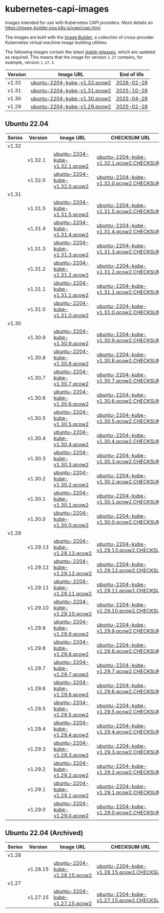 # kubernetes-capi-images

Images intended for use with Kubernetes CAPI providers. More details on
https://image-builder.sigs.k8s.io/capi/capi.html.

The images are built with the [Image Builder](https://github.com/kubernetes-sigs/image-builder/),
a collection of cross-provider Kubernetes virtual machine image building utilities.

The following images contain the latest [stable releases](https://kubernetes.io/releases/),
which are updated as required. This means that the image for version `1.27` contains, for example,
version `1.27.3`.

| Version | Image URL                                                                                                                                                                                              | End of life                                     |
|---------|--------------------------------------------------------------------------------------------------------------------------------------------------------------------------------------------------------|-------------------------------------------------|
| v1.32   | [ubuntu-2204-kube-v1.32.qcow2](https://swift.services.a.regiocloud.tech/swift/v1/AUTH_b182637428444b9aa302bb8d5a5a418c/openstack-k8s-capi-images/ubuntu-2204-kube-v1.32/ubuntu-2204-kube-v1.32.qcow2)  | [2026-02-28](https://endoflife.date/kubernetes) |
| v1.31   | [ubuntu-2204-kube-v1.31.qcow2](https://swift.services.a.regiocloud.tech/swift/v1/AUTH_b182637428444b9aa302bb8d5a5a418c/openstack-k8s-capi-images/ubuntu-2204-kube-v1.31/ubuntu-2204-kube-v1.31.qcow2)  | [2025-10-28](https://endoflife.date/kubernetes) |
| v1.30   | [ubuntu-2204-kube-v1.30.qcow2](https://swift.services.a.regiocloud.tech/swift/v1/AUTH_b182637428444b9aa302bb8d5a5a418c/openstack-k8s-capi-images/ubuntu-2204-kube-v1.30/ubuntu-2204-kube-v1.30.qcow2)  | [2025-04-28](https://endoflife.date/kubernetes) |
| v1.29   | [ubuntu-2204-kube-v1.29.qcow2](https://swift.services.a.regiocloud.tech/swift/v1/AUTH_b182637428444b9aa302bb8d5a5a418c/openstack-k8s-capi-images/ubuntu-2204-kube-v1.29/ubuntu-2204-kube-v1.29.qcow2)  | [2025-02-28](https://endoflife.date/kubernetes) |

## Ubuntu 22.04

| Series | Version  | Image URL                                                                                                                                                                                                     | CHECKSUM URL                                                                                                                                                                                                                  |
|--------|----------|---------------------------------------------------------------------------------------------------------------------------------------------------------------------------------------------------------------|-------------------------------------------------------------------------------------------------------------------------------------------------------------------------------------------------------------------------------|
| v1.32  |          |                                                                                                                                                                                                               |                                                                                                                                                                                                                               |
|        | v1.32.1  | [ubuntu-2204-kube-v1.32.1.qcow2](https://swift.services.a.regiocloud.tech/swift/v1/AUTH_b182637428444b9aa302bb8d5a5a418c/openstack-k8s-capi-images/ubuntu-2204-kube-v1.32/ubuntu-2204-kube-v1.32.1.qcow2)     | [ubuntu-2204-kube-v1.32.1.qcow2.CHECKSUM](https://swift.services.a.regiocloud.tech/swift/v1/AUTH_b182637428444b9aa302bb8d5a5a418c/openstack-k8s-capi-images/ubuntu-2204-kube-v1.32/ubuntu-2204-kube-v1.32.1.qcow2.CHECKSUM)   |
|        | v1.32.0  | [ubuntu-2204-kube-v1.32.0.qcow2](https://swift.services.a.regiocloud.tech/swift/v1/AUTH_b182637428444b9aa302bb8d5a5a418c/openstack-k8s-capi-images/ubuntu-2204-kube-v1.32/ubuntu-2204-kube-v1.32.0.qcow2)     | [ubuntu-2204-kube-v1.32.0.qcow2.CHECKSUM](https://swift.services.a.regiocloud.tech/swift/v1/AUTH_b182637428444b9aa302bb8d5a5a418c/openstack-k8s-capi-images/ubuntu-2204-kube-v1.32/ubuntu-2204-kube-v1.32.0.qcow2.CHECKSUM)   |
| v1.31  |          |                                                                                                                                                                                                               |                                                                                                                                                                                                                               |
|        | v1.31.5  | [ubuntu-2204-kube-v1.31.5.qcow2](https://swift.services.a.regiocloud.tech/swift/v1/AUTH_b182637428444b9aa302bb8d5a5a418c/openstack-k8s-capi-images/ubuntu-2204-kube-v1.31/ubuntu-2204-kube-v1.31.5.qcow2)     | [ubuntu-2204-kube-v1.31.5.qcow2.CHECKSUM](https://swift.services.a.regiocloud.tech/swift/v1/AUTH_b182637428444b9aa302bb8d5a5a418c/openstack-k8s-capi-images/ubuntu-2204-kube-v1.31/ubuntu-2204-kube-v1.31.5.qcow2.CHECKSUM)   |
|        | v1.31.4  | [ubuntu-2204-kube-v1.31.4.qcow2](https://swift.services.a.regiocloud.tech/swift/v1/AUTH_b182637428444b9aa302bb8d5a5a418c/openstack-k8s-capi-images/ubuntu-2204-kube-v1.31/ubuntu-2204-kube-v1.31.4.qcow2)     | [ubuntu-2204-kube-v1.31.4.qcow2.CHECKSUM](https://swift.services.a.regiocloud.tech/swift/v1/AUTH_b182637428444b9aa302bb8d5a5a418c/openstack-k8s-capi-images/ubuntu-2204-kube-v1.31/ubuntu-2204-kube-v1.31.4.qcow2.CHECKSUM)   |
|        | v1.31.3  | [ubuntu-2204-kube-v1.31.3.qcow2](https://swift.services.a.regiocloud.tech/swift/v1/AUTH_b182637428444b9aa302bb8d5a5a418c/openstack-k8s-capi-images/ubuntu-2204-kube-v1.31/ubuntu-2204-kube-v1.31.3.qcow2)     | [ubuntu-2204-kube-v1.31.3.qcow2.CHECKSUM](https://swift.services.a.regiocloud.tech/swift/v1/AUTH_b182637428444b9aa302bb8d5a5a418c/openstack-k8s-capi-images/ubuntu-2204-kube-v1.31/ubuntu-2204-kube-v1.31.3.qcow2.CHECKSUM)   |
|        | v1.31.2  | [ubuntu-2204-kube-v1.31.2.qcow2](https://swift.services.a.regiocloud.tech/swift/v1/AUTH_b182637428444b9aa302bb8d5a5a418c/openstack-k8s-capi-images/ubuntu-2204-kube-v1.31/ubuntu-2204-kube-v1.31.2.qcow2)     | [ubuntu-2204-kube-v1.31.2.qcow2.CHECKSUM](https://swift.services.a.regiocloud.tech/swift/v1/AUTH_b182637428444b9aa302bb8d5a5a418c/openstack-k8s-capi-images/ubuntu-2204-kube-v1.31/ubuntu-2204-kube-v1.31.2.qcow2.CHECKSUM)   |
|        | v1.31.1  | [ubuntu-2204-kube-v1.31.1.qcow2](https://swift.services.a.regiocloud.tech/swift/v1/AUTH_b182637428444b9aa302bb8d5a5a418c/openstack-k8s-capi-images/ubuntu-2204-kube-v1.31/ubuntu-2204-kube-v1.31.1.qcow2)     | [ubuntu-2204-kube-v1.31.1.qcow2.CHECKSUM](https://swift.services.a.regiocloud.tech/swift/v1/AUTH_b182637428444b9aa302bb8d5a5a418c/openstack-k8s-capi-images/ubuntu-2204-kube-v1.31/ubuntu-2204-kube-v1.31.1.qcow2.CHECKSUM)   |
|        | v1.31.0  | [ubuntu-2204-kube-v1.31.0.qcow2](https://swift.services.a.regiocloud.tech/swift/v1/AUTH_b182637428444b9aa302bb8d5a5a418c/openstack-k8s-capi-images/ubuntu-2204-kube-v1.31/ubuntu-2204-kube-v1.31.0.qcow2)     | [ubuntu-2204-kube-v1.31.0.qcow2.CHECKSUM](https://swift.services.a.regiocloud.tech/swift/v1/AUTH_b182637428444b9aa302bb8d5a5a418c/openstack-k8s-capi-images/ubuntu-2204-kube-v1.31/ubuntu-2204-kube-v1.31.0.qcow2.CHECKSUM)   |
| v1.30  |          |                                                                                                                                                                                                               |                                                                                                                                                                                                                               |
|        | v1.30.9  | [ubuntu-2204-kube-v1.30.9.qcow2](https://swift.services.a.regiocloud.tech/swift/v1/AUTH_b182637428444b9aa302bb8d5a5a418c/openstack-k8s-capi-images/ubuntu-2204-kube-v1.30/ubuntu-2204-kube-v1.30.9.qcow2)     | [ubuntu-2204-kube-v1.30.9.qcow2.CHECKSUM](https://swift.services.a.regiocloud.tech/swift/v1/AUTH_b182637428444b9aa302bb8d5a5a418c/openstack-k8s-capi-images/ubuntu-2204-kube-v1.30/ubuntu-2204-kube-v1.30.9.qcow2.CHECKSUM)   |
|        | v1.30.8  | [ubuntu-2204-kube-v1.30.8.qcow2](https://swift.services.a.regiocloud.tech/swift/v1/AUTH_b182637428444b9aa302bb8d5a5a418c/openstack-k8s-capi-images/ubuntu-2204-kube-v1.30/ubuntu-2204-kube-v1.30.8.qcow2)     | [ubuntu-2204-kube-v1.30.8.qcow2.CHECKSUM](https://swift.services.a.regiocloud.tech/swift/v1/AUTH_b182637428444b9aa302bb8d5a5a418c/openstack-k8s-capi-images/ubuntu-2204-kube-v1.30/ubuntu-2204-kube-v1.30.8.qcow2.CHECKSUM)   |
|        | v1.30.7  | [ubuntu-2204-kube-v1.30.7.qcow2](https://swift.services.a.regiocloud.tech/swift/v1/AUTH_b182637428444b9aa302bb8d5a5a418c/openstack-k8s-capi-images/ubuntu-2204-kube-v1.30/ubuntu-2204-kube-v1.30.7.qcow2)     | [ubuntu-2204-kube-v1.30.7.qcow2.CHECKSUM](https://swift.services.a.regiocloud.tech/swift/v1/AUTH_b182637428444b9aa302bb8d5a5a418c/openstack-k8s-capi-images/ubuntu-2204-kube-v1.30/ubuntu-2204-kube-v1.30.7.qcow2.CHECKSUM)   |
|        | v1.30.6  | [ubuntu-2204-kube-v1.30.6.qcow2](https://swift.services.a.regiocloud.tech/swift/v1/AUTH_b182637428444b9aa302bb8d5a5a418c/openstack-k8s-capi-images/ubuntu-2204-kube-v1.30/ubuntu-2204-kube-v1.30.6.qcow2)     | [ubuntu-2204-kube-v1.30.6.qcow2.CHECKSUM](https://swift.services.a.regiocloud.tech/swift/v1/AUTH_b182637428444b9aa302bb8d5a5a418c/openstack-k8s-capi-images/ubuntu-2204-kube-v1.30/ubuntu-2204-kube-v1.30.6.qcow2.CHECKSUM)   |
|        | v1.30.5  | [ubuntu-2204-kube-v1.30.5.qcow2](https://swift.services.a.regiocloud.tech/swift/v1/AUTH_b182637428444b9aa302bb8d5a5a418c/openstack-k8s-capi-images/ubuntu-2204-kube-v1.30/ubuntu-2204-kube-v1.30.5.qcow2)     | [ubuntu-2204-kube-v1.30.5.qcow2.CHECKSUM](https://swift.services.a.regiocloud.tech/swift/v1/AUTH_b182637428444b9aa302bb8d5a5a418c/openstack-k8s-capi-images/ubuntu-2204-kube-v1.30/ubuntu-2204-kube-v1.30.5.qcow2.CHECKSUM)   |
|        | v1.30.4  | [ubuntu-2204-kube-v1.30.4.qcow2](https://swift.services.a.regiocloud.tech/swift/v1/AUTH_b182637428444b9aa302bb8d5a5a418c/openstack-k8s-capi-images/ubuntu-2204-kube-v1.30/ubuntu-2204-kube-v1.30.4.qcow2)     | [ubuntu-2204-kube-v1.30.4.qcow2.CHECKSUM](https://swift.services.a.regiocloud.tech/swift/v1/AUTH_b182637428444b9aa302bb8d5a5a418c/openstack-k8s-capi-images/ubuntu-2204-kube-v1.30/ubuntu-2204-kube-v1.30.4.qcow2.CHECKSUM)   |
|        | v1.30.3  | [ubuntu-2204-kube-v1.30.3.qcow2](https://swift.services.a.regiocloud.tech/swift/v1/AUTH_b182637428444b9aa302bb8d5a5a418c/openstack-k8s-capi-images/ubuntu-2204-kube-v1.30/ubuntu-2204-kube-v1.30.3.qcow2)     | [ubuntu-2204-kube-v1.30.3.qcow2.CHECKSUM](https://swift.services.a.regiocloud.tech/swift/v1/AUTH_b182637428444b9aa302bb8d5a5a418c/openstack-k8s-capi-images/ubuntu-2204-kube-v1.30/ubuntu-2204-kube-v1.30.3.qcow2.CHECKSUM)   |
|        | v1.30.2  | [ubuntu-2204-kube-v1.30.2.qcow2](https://swift.services.a.regiocloud.tech/swift/v1/AUTH_b182637428444b9aa302bb8d5a5a418c/openstack-k8s-capi-images/ubuntu-2204-kube-v1.30/ubuntu-2204-kube-v1.30.2.qcow2)     | [ubuntu-2204-kube-v1.30.2.qcow2.CHECKSUM](https://swift.services.a.regiocloud.tech/swift/v1/AUTH_b182637428444b9aa302bb8d5a5a418c/openstack-k8s-capi-images/ubuntu-2204-kube-v1.30/ubuntu-2204-kube-v1.30.2.qcow2.CHECKSUM)   |
|        | v1.30.1  | [ubuntu-2204-kube-v1.30.1.qcow2](https://swift.services.a.regiocloud.tech/swift/v1/AUTH_b182637428444b9aa302bb8d5a5a418c/openstack-k8s-capi-images/ubuntu-2204-kube-v1.30/ubuntu-2204-kube-v1.30.1.qcow2)     | [ubuntu-2204-kube-v1.30.1.qcow2.CHECKSUM](https://swift.services.a.regiocloud.tech/swift/v1/AUTH_b182637428444b9aa302bb8d5a5a418c/openstack-k8s-capi-images/ubuntu-2204-kube-v1.30/ubuntu-2204-kube-v1.30.1.qcow2.CHECKSUM)   |
|        | v1.30.0  | [ubuntu-2204-kube-v1.30.0.qcow2](https://swift.services.a.regiocloud.tech/swift/v1/AUTH_b182637428444b9aa302bb8d5a5a418c/openstack-k8s-capi-images/ubuntu-2204-kube-v1.30/ubuntu-2204-kube-v1.30.0.qcow2)     | [ubuntu-2204-kube-v1.30.0.qcow2.CHECKSUM](https://swift.services.a.regiocloud.tech/swift/v1/AUTH_b182637428444b9aa302bb8d5a5a418c/openstack-k8s-capi-images/ubuntu-2204-kube-v1.30/ubuntu-2204-kube-v1.30.0.qcow2.CHECKSUM)   |
| v1.29  |          |                                                                                                                                                                                                               |                                                                                                                                                                                                                               |
|        | v1.29.13 | [ubuntu-2204-kube-v1.29.13.qcow2](https://swift.services.a.regiocloud.tech/swift/v1/AUTH_b182637428444b9aa302bb8d5a5a418c/openstack-k8s-capi-images/ubuntu-2204-kube-v1.29/ubuntu-2204-kube-v1.29.13.qcow2)   | [ubuntu-2204-kube-v1.29.13.qcow2.CHECKSUM](https://swift.services.a.regiocloud.tech/swift/v1/AUTH_b182637428444b9aa302bb8d5a5a418c/openstack-k8s-capi-images/ubuntu-2204-kube-v1.29/ubuntu-2204-kube-v1.29.13.qcow2.CHECKSUM) |
|        | v1.29.12 | [ubuntu-2204-kube-v1.29.12.qcow2](https://swift.services.a.regiocloud.tech/swift/v1/AUTH_b182637428444b9aa302bb8d5a5a418c/openstack-k8s-capi-images/ubuntu-2204-kube-v1.29/ubuntu-2204-kube-v1.29.12.qcow2)   | [ubuntu-2204-kube-v1.29.12.qcow2.CHECKSUM](https://swift.services.a.regiocloud.tech/swift/v1/AUTH_b182637428444b9aa302bb8d5a5a418c/openstack-k8s-capi-images/ubuntu-2204-kube-v1.29/ubuntu-2204-kube-v1.29.12.qcow2.CHECKSUM) |
|        | v1.29.11 | [ubuntu-2204-kube-v1.29.11.qcow2](https://swift.services.a.regiocloud.tech/swift/v1/AUTH_b182637428444b9aa302bb8d5a5a418c/openstack-k8s-capi-images/ubuntu-2204-kube-v1.29/ubuntu-2204-kube-v1.29.11.qcow2)   | [ubuntu-2204-kube-v1.29.11.qcow2.CHECKSUM](https://swift.services.a.regiocloud.tech/swift/v1/AUTH_b182637428444b9aa302bb8d5a5a418c/openstack-k8s-capi-images/ubuntu-2204-kube-v1.29/ubuntu-2204-kube-v1.29.11.qcow2.CHECKSUM) |
|        | v1.29.10 | [ubuntu-2204-kube-v1.29.10.qcow2](https://swift.services.a.regiocloud.tech/swift/v1/AUTH_b182637428444b9aa302bb8d5a5a418c/openstack-k8s-capi-images/ubuntu-2204-kube-v1.29/ubuntu-2204-kube-v1.29.10.qcow2)   | [ubuntu-2204-kube-v1.29.10.qcow2.CHECKSUM](https://swift.services.a.regiocloud.tech/swift/v1/AUTH_b182637428444b9aa302bb8d5a5a418c/openstack-k8s-capi-images/ubuntu-2204-kube-v1.29/ubuntu-2204-kube-v1.29.10.qcow2.CHECKSUM) |
|        | v1.29.9  | [ubuntu-2204-kube-v1.29.9.qcow2](https://swift.services.a.regiocloud.tech/swift/v1/AUTH_b182637428444b9aa302bb8d5a5a418c/openstack-k8s-capi-images/ubuntu-2204-kube-v1.29/ubuntu-2204-kube-v1.29.9.qcow2)     | [ubuntu-2204-kube-v1.29.9.qcow2.CHECKSUM](https://swift.services.a.regiocloud.tech/swift/v1/AUTH_b182637428444b9aa302bb8d5a5a418c/openstack-k8s-capi-images/ubuntu-2204-kube-v1.29/ubuntu-2204-kube-v1.29.9.qcow2.CHECKSUM)   |
|        | v1.29.8  | [ubuntu-2204-kube-v1.29.8.qcow2](https://swift.services.a.regiocloud.tech/swift/v1/AUTH_b182637428444b9aa302bb8d5a5a418c/openstack-k8s-capi-images/ubuntu-2204-kube-v1.29/ubuntu-2204-kube-v1.29.8.qcow2)     | [ubuntu-2204-kube-v1.29.8.qcow2.CHECKSUM](https://swift.services.a.regiocloud.tech/swift/v1/AUTH_b182637428444b9aa302bb8d5a5a418c/openstack-k8s-capi-images/ubuntu-2204-kube-v1.29/ubuntu-2204-kube-v1.29.8.qcow2.CHECKSUM)   |
|        | v1.29.7  | [ubuntu-2204-kube-v1.29.7.qcow2](https://swift.services.a.regiocloud.tech/swift/v1/AUTH_b182637428444b9aa302bb8d5a5a418c/openstack-k8s-capi-images/ubuntu-2204-kube-v1.29/ubuntu-2204-kube-v1.29.7.qcow2)     | [ubuntu-2204-kube-v1.29.7.qcow2.CHECKSUM](https://swift.services.a.regiocloud.tech/swift/v1/AUTH_b182637428444b9aa302bb8d5a5a418c/openstack-k8s-capi-images/ubuntu-2204-kube-v1.29/ubuntu-2204-kube-v1.29.7.qcow2.CHECKSUM)   |
|        | v1.29.6  | [ubuntu-2204-kube-v1.29.6.qcow2](https://swift.services.a.regiocloud.tech/swift/v1/AUTH_b182637428444b9aa302bb8d5a5a418c/openstack-k8s-capi-images/ubuntu-2204-kube-v1.29/ubuntu-2204-kube-v1.29.6.qcow2)     | [ubuntu-2204-kube-v1.29.6.qcow2.CHECKSUM](https://swift.services.a.regiocloud.tech/swift/v1/AUTH_b182637428444b9aa302bb8d5a5a418c/openstack-k8s-capi-images/ubuntu-2204-kube-v1.29/ubuntu-2204-kube-v1.29.6.qcow2.CHECKSUM)   |
|        | v1.29.5  | [ubuntu-2204-kube-v1.29.5.qcow2](https://swift.services.a.regiocloud.tech/swift/v1/AUTH_b182637428444b9aa302bb8d5a5a418c/openstack-k8s-capi-images/ubuntu-2204-kube-v1.29/ubuntu-2204-kube-v1.29.5.qcow2)     | [ubuntu-2204-kube-v1.29.5.qcow2.CHECKSUM](https://swift.services.a.regiocloud.tech/swift/v1/AUTH_b182637428444b9aa302bb8d5a5a418c/openstack-k8s-capi-images/ubuntu-2204-kube-v1.29/ubuntu-2204-kube-v1.29.5.qcow2.CHECKSUM)   |
|        | v1.29.4  | [ubuntu-2204-kube-v1.29.4.qcow2](https://swift.services.a.regiocloud.tech/swift/v1/AUTH_b182637428444b9aa302bb8d5a5a418c/openstack-k8s-capi-images/ubuntu-2204-kube-v1.29/ubuntu-2204-kube-v1.29.4.qcow2)     | [ubuntu-2204-kube-v1.29.4.qcow2.CHECKSUM](https://swift.services.a.regiocloud.tech/swift/v1/AUTH_b182637428444b9aa302bb8d5a5a418c/openstack-k8s-capi-images/ubuntu-2204-kube-v1.29/ubuntu-2204-kube-v1.29.4.qcow2.CHECKSUM)   |
|        | v1.29.3  | [ubuntu-2204-kube-v1.29.3.qcow2](https://swift.services.a.regiocloud.tech/swift/v1/AUTH_b182637428444b9aa302bb8d5a5a418c/openstack-k8s-capi-images/ubuntu-2204-kube-v1.29/ubuntu-2204-kube-v1.29.3.qcow2)     | [ubuntu-2204-kube-v1.29.3.qcow2.CHECKSUM](https://swift.services.a.regiocloud.tech/swift/v1/AUTH_b182637428444b9aa302bb8d5a5a418c/openstack-k8s-capi-images/ubuntu-2204-kube-v1.29/ubuntu-2204-kube-v1.29.3.qcow2.CHECKSUM)   |
|        | v1.29.2  | [ubuntu-2204-kube-v1.29.2.qcow2](https://swift.services.a.regiocloud.tech/swift/v1/AUTH_b182637428444b9aa302bb8d5a5a418c/openstack-k8s-capi-images/ubuntu-2204-kube-v1.29/ubuntu-2204-kube-v1.29.2.qcow2)     | [ubuntu-2204-kube-v1.29.2.qcow2.CHECKSUM](https://swift.services.a.regiocloud.tech/swift/v1/AUTH_b182637428444b9aa302bb8d5a5a418c/openstack-k8s-capi-images/ubuntu-2204-kube-v1.29/ubuntu-2204-kube-v1.29.2.qcow2.CHECKSUM)   |
|        | v1.29.1  | [ubuntu-2204-kube-v1.29.1.qcow2](https://swift.services.a.regiocloud.tech/swift/v1/AUTH_b182637428444b9aa302bb8d5a5a418c/openstack-k8s-capi-images/ubuntu-2204-kube-v1.29/ubuntu-2204-kube-v1.29.1.qcow2)     | [ubuntu-2204-kube-v1.29.1.qcow2.CHECKSUM](https://swift.services.a.regiocloud.tech/swift/v1/AUTH_b182637428444b9aa302bb8d5a5a418c/openstack-k8s-capi-images/ubuntu-2204-kube-v1.29/ubuntu-2204-kube-v1.29.1.qcow2.CHECKSUM)   |
|        | v1.29.0  | [ubuntu-2204-kube-v1.29.0.qcow2](https://swift.services.a.regiocloud.tech/swift/v1/AUTH_b182637428444b9aa302bb8d5a5a418c/openstack-k8s-capi-images/ubuntu-2204-kube-v1.29/ubuntu-2204-kube-v1.29.0.qcow2)     | [ubuntu-2204-kube-v1.29.0.qcow2.CHECKSUM](https://swift.services.a.regiocloud.tech/swift/v1/AUTH_b182637428444b9aa302bb8d5a5a418c/openstack-k8s-capi-images/ubuntu-2204-kube-v1.29/ubuntu-2204-kube-v1.29.0.qcow2.CHECKSUM)   |

## Ubuntu 22.04 (Archived)

| Series | Version  | Image URL                                                                                                                                               | CHECKSUM URL                                                                                                                                                            |
|--------|----------|---------------------------------------------------------------------------------------------------------------------------------------------------------|-------------------------------------------------------------------------------------------------------------------------------------------------------------------------|
| v1.28  |          |                                                                                                                                                                                                               |                                                                                                                                                                                                                               |
|        | v1.28.15 | [ubuntu-2204-kube-v1.28.15.qcow2](https://swift.services.a.regiocloud.tech/swift/v1/AUTH_b182637428444b9aa302bb8d5a5a418c/openstack-k8s-capi-images/ubuntu-2204-kube-v1.28/ubuntu-2204-kube-v1.28.15.qcow2)   | [ubuntu-2204-kube-v1.28.15.qcow2.CHECKSUM](https://swift.services.a.regiocloud.tech/swift/v1/AUTH_b182637428444b9aa302bb8d5a5a418c/openstack-k8s-capi-images/ubuntu-2204-kube-v1.28/ubuntu-2204-kube-v1.28.15.qcow2.CHECKSUM) |
| v1.27  |          |                                                                                                                                                                                                               |                                                                                                                                                                                                                               |
|        | v1.27.15 | [ubuntu-2204-kube-v1.27.15.qcow2](https://swift.services.a.regiocloud.tech/swift/v1/AUTH_b182637428444b9aa302bb8d5a5a418c/openstack-k8s-capi-images/ubuntu-2204-kube-v1.27/ubuntu-2204-kube-v1.27.15.qcow2)     | [ubuntu-2204-kube-v1.27.15.qcow2.CHECKSUM](https://swift.services.a.regiocloud.tech/swift/v1/AUTH_b182637428444b9aa302bb8d5a5a418c/openstack-k8s-capi-images/ubuntu-2204-kube-v1.27/ubuntu-2204-kube-v1.27.15.qcow2.CHECKSUM)   |
